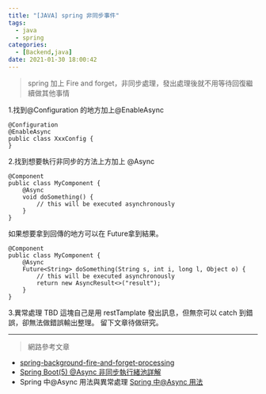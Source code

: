 ```yaml
---
title: "[JAVA] spring 非同步事件"
tags:
  - java
  - spring
categories:
  - [Backend,java]
date: 2021-01-30 18:00:42
---
```


>spring 加上 Fire and forget，非同步處理，發出處理後就不用等待回復繼續做其他事情 

<!--more-->

1.找到@Configuration 的地方加上@EnableAsync

```
@Configuration
@EnableAsync
public class XxxConfig {
}
```

2.找到想要執行非同步的方法上方加上 @Async

```
@Component
public class MyComponent {
    @Async
    void doSomething() {
        // this will be executed asynchronously
    }
}
```

如果想要拿到回傳的地方可以在 Future<XXX>拿到結果。

```
@Component
public class MyComponent {
    @Async
    Future<String> doSomething(String s, int i, long l, Object o) {
        // this will be executed asynchronously
        return new AsyncResult<>("result");
    }
}
```

3.異常處理 TBD
這塊自己是用 restTamplate 發出訊息，但無奈可以 catch 到錯誤，卻無法做錯誤輸出整理。
留下文章待做研究。

---

>網路參考文章 

- [spring-background-fire-and-forget-processing](https://stackoverflow.com/questions/33243255/spring-background-fire-and-forget-processing)
- [Spring Boot(5) @Async 非同步執行緒池詳解](https://www.mdeditor.tw/pl/pIYL/zh-tw)
- Spring 中@Async 用法與異常處理
  [Spring 中@Async 用法](https://codertw.com/%E7%A8%8B%E5%BC%8F%E8%AA%9E%E8%A8%80/312303/)
